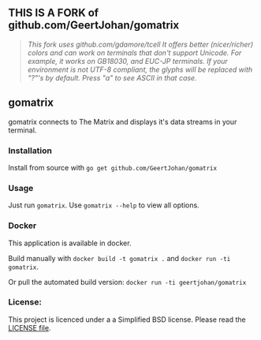 ## THIS IS A FORK of github.com/GeertJohan/gomatrix

> _This fork uses github.com/gdamore/tcell
> It offers better (nicer/richer) colors and can work on terminals that don't
> support Unicode.  For example, it works on GB18030, and EUC-JP terminals.
> If your environment is not UTF-8 compliant, the glyphs will be replaced with
> "?"'s by default.  Press "a" to see ASCII in that case._

## gomatrix
gomatrix connects to The Matrix and displays it's data streams in your terminal.

### Installation
Install from source with `go get github.com/GeertJohan/gomatrix`

### Usage
Just run `gomatrix`. Use `gomatrix --help` to view all options.

### Docker
This application is available in docker.

Build manually with `docker build -t gomatrix .` and `docker run -ti gomatrix`.

Or pull the automated build version: `docker run -ti geertjohan/gomatrix`

### License:
This project is licenced under a a Simplified BSD license. Please read the [LICENSE file](LICENSE).
